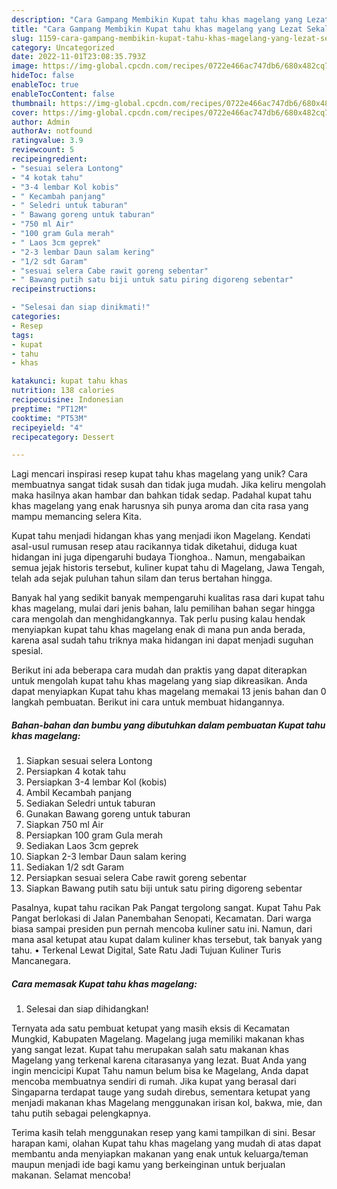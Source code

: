 ```yaml
---
description: "Cara Gampang Membikin Kupat tahu khas magelang yang Lezat Sekali"
title: "Cara Gampang Membikin Kupat tahu khas magelang yang Lezat Sekali"
slug: 1159-cara-gampang-membikin-kupat-tahu-khas-magelang-yang-lezat-sekali
category: Uncategorized
date: 2022-11-01T23:08:35.793Z
image: https://img-global.cpcdn.com/recipes/0722e466ac747db6/680x482cq70/kupat-tahu-khas-magelang-foto-resep-utama.jpg
hideToc: false
enableToc: true
enableTocContent: false
thumbnail: https://img-global.cpcdn.com/recipes/0722e466ac747db6/680x482cq70/kupat-tahu-khas-magelang-foto-resep-utama.jpg
cover: https://img-global.cpcdn.com/recipes/0722e466ac747db6/680x482cq70/kupat-tahu-khas-magelang-foto-resep-utama.jpg
author: Admin
authorAv: notfound
ratingvalue: 3.9
reviewcount: 5
recipeingredient:
- "sesuai selera Lontong"
- "4 kotak tahu"
- "3-4 lembar Kol kobis"
- " Kecambah panjang"
- " Seledri untuk taburan"
- " Bawang goreng untuk taburan"
- "750 ml Air"
- "100 gram Gula merah"
- " Laos 3cm geprek"
- "2-3 lembar Daun salam kering"
- "1/2 sdt Garam"
- "sesuai selera Cabe rawit goreng sebentar"
- " Bawang putih satu biji untuk satu piring digoreng sebentar"
recipeinstructions:

- "Selesai dan siap dinikmati!"
categories:
- Resep
tags:
- kupat
- tahu
- khas

katakunci: kupat tahu khas 
nutrition: 138 calories
recipecuisine: Indonesian
preptime: "PT12M"
cooktime: "PT53M"
recipeyield: "4"
recipecategory: Dessert

---
```





Lagi mencari inspirasi resep kupat tahu khas magelang yang unik? Cara membuatnya sangat tidak susah dan tidak juga mudah. Jika keliru mengolah maka hasilnya akan hambar dan bahkan tidak sedap. Padahal kupat tahu khas magelang yang enak harusnya sih punya aroma dan cita rasa yang mampu memancing selera Kita.





Kupat tahu menjadi hidangan khas yang menjadi ikon Magelang. Kendati asal-usul rumusan resep atau racikannya tidak diketahui, diduga kuat hidangan ini juga dipengaruhi budaya Tionghoa.. Namun, mengabaikan semua jejak historis tersebut, kuliner kupat tahu di Magelang, Jawa Tengah, telah ada sejak puluhan tahun silam dan terus bertahan hingga.

Banyak hal yang sedikit banyak mempengaruhi kualitas rasa dari kupat tahu khas magelang, mulai dari jenis bahan, lalu pemilihan bahan segar hingga cara mengolah dan menghidangkannya. Tak perlu pusing kalau hendak menyiapkan kupat tahu khas magelang enak di mana pun anda berada, karena asal sudah tahu triknya maka hidangan ini dapat menjadi suguhan spesial.






Berikut ini ada beberapa cara mudah dan praktis yang dapat diterapkan untuk mengolah kupat tahu khas magelang yang siap dikreasikan. Anda dapat menyiapkan Kupat tahu khas magelang memakai 13 jenis bahan dan 0 langkah pembuatan. Berikut ini cara untuk membuat hidangannya.

<!--inarticleads1-->

##### Bahan-bahan dan bumbu yang dibutuhkan dalam pembuatan Kupat tahu khas magelang:

1. Siapkan sesuai selera Lontong
1. Persiapkan 4 kotak tahu
1. Persiapkan 3-4 lembar Kol (kobis)
1. Ambil  Kecambah panjang
1. Sediakan  Seledri untuk taburan
1. Gunakan  Bawang goreng untuk taburan
1. Siapkan 750 ml Air
1. Persiapkan 100 gram Gula merah
1. Sediakan  Laos 3cm geprek
1. Siapkan 2-3 lembar Daun salam kering
1. Sediakan 1/2 sdt Garam
1. Persiapkan sesuai selera Cabe rawit goreng sebentar
1. Siapkan  Bawang putih satu biji untuk satu piring digoreng sebentar


Pasalnya, kupat tahu racikan Pak Pangat tergolong sangat. Kupat Tahu Pak Pangat berlokasi di Jalan Panembahan Senopati, Kecamatan. Dari warga biasa sampai presiden pun pernah mencoba kuliner satu ini. Namun, dari mana asal ketupat atau kupat dalam kuliner khas tersebut, tak banyak yang tahu. • Terkenal Lewat Digital, Sate Ratu Jadi Tujuan Kuliner Turis Mancanegara. 

<!--inarticleads2-->

##### Cara memasak Kupat tahu khas magelang:


1. Selesai dan siap dihidangkan!

Ternyata ada satu pembuat ketupat yang masih eksis di Kecamatan Mungkid, Kabupaten Magelang. Magelang juga memiliki makanan khas yang sangat lezat. Kupat tahu merupakan salah satu makanan khas Magelang yang terkenal karena citarasanya yang lezat. Buat Anda yang ingin mencicipi Kupat Tahu namun belum bisa ke Magelang, Anda dapat mencoba membuatnya sendiri di rumah. Jika kupat yang berasal dari Singaparna terdapat tauge yang sudah direbus, sementara ketupat yang menjadi makanan khas Magelang menggunakan irisan kol, bakwa, mie, dan tahu putih sebagai pelengkapnya. 

Terima kasih telah menggunakan resep yang kami tampilkan di sini. Besar harapan kami, olahan Kupat tahu khas magelang yang mudah di atas dapat membantu anda menyiapkan makanan yang enak untuk keluarga/teman maupun menjadi ide bagi kamu yang berkeinginan untuk berjualan makanan. Selamat mencoba!
